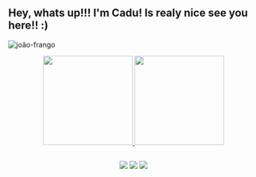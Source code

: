 ## Hey, whats up!!! I'm Cadu! Is realy nice see you here!! :)

![joão-frango](https://user-images.githubusercontent.com/86522822/212957094-cd7c3cc8-ca3b-4416-b898-aedc779a7e6e.gif)

<div align="center">
  <a href="https://github.com/kdukoelho">
  <img height="180em" src="https://github-readme-stats.vercel.app/api?username=kdukoelho&show_icons=true&theme=outrun&include_all_commits=true&count_private=true"/>
  <img height="180em" src="https://github-readme-stats.vercel.app/api/top-langs/?username=kdukoelho&layout=compact&langs_count=7&theme=outrun"/>
    
  ##
 
<div> 
  <a href="https://twitter.com/kdukoelho" target="_blank"><img src="https://img.shields.io/badge/Twitter-1DA1F2?style=for-the-badge&logo=twitter&logoColor=white" target="_blank"></a>
  <a href = "kdukoelho@gmail.com"><img src="https://img.shields.io/badge/Gmail-D14836?style=for-the-badge&logo=gmail&logoColor=white" target="_blank"></a>
  <a href="discordapp.com/users/349598104498077707" target="_blank"><img src="https://img.shields.io/badge/Discord-7289DA?style=for-the-badge&logo=discord&logoColor=white" target="_blank"></a>  
</div>
